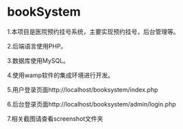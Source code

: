 # bookSystem

1.本项目是医院预约挂号系统，主要实现预约挂号，后台管理等。

2.后端语言使用PHP。

3.数据库使用MySQL。

4.使用wamp软件的集成环境进行开发。

5.用户登录页面http://localhost/booksystem/index.php

6.后台登录页面http://localhost/booksystem/admin/login.php

7.相关截图请查看screenshot文件夹
